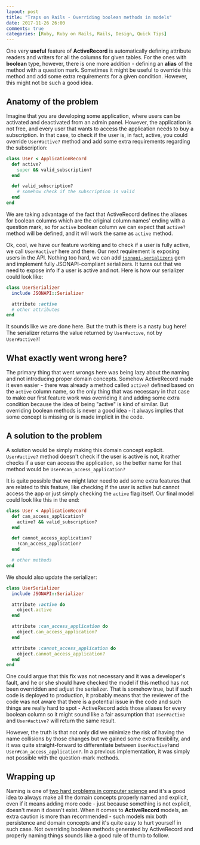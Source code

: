 ```yaml
---
layout: post
title: "Traps on Rails - Overriding boolean methods in models"
date: 2017-11-26 26:00
comments: true
categories: [Ruby, Ruby on Rails, Rails, Design, Quick Tips]
---
```


One very **useful** feature of **ActiveRecord** is automatically defining attribute readers and writers for all the columns for given tables. For the ones with **boolean** type, however, there is one more addition - defining an **alias** of the method with a question mark. Sometimes it might be useful to override this method and add some extra requirements for a given condition. However, this might not be such a good idea.

<!--more-->

## Anatomy of the problem

Imagine that you are developing some application, where users can be activated and deactivated from an admin panel. However, the application is not free, and every user that wants to access the application needs to buy a subscription. In that case, to check if the user is, in fact, active, you could override `User#active?` method and add some extra requirements regarding the subscription:

``` ruby app/models/users.rb
class User < ApplicationRecord
  def active?
    super && valid_subscription?
  end

  def valid_subscription?
    # somehow check if the subscription is valid
  end
end
```

We are taking advantage of the fact that ActiveRecord defines the aliases for boolean columns which are the original column names' ending with a question mark, so for `active` boolean column we can expect that `active?` method will be defined, and it will work the same as `active` method.

Ok, cool, we have our feature working and to check if a user is fully active, we call `User#active?` here and there. Our next requirement is exposing users in the API. Nothing too hard, we can add <a href="https://github.com/fotinakis/jsonapi-serializers">`jsonapi-serializers`</a> gem and implement fully JSONAPI-compliant serializers. It turns out that we need to expose info if a user is active and not. Here is how our serializer could look like:

``` ruby app/serializers/user.rb
class UserSerializer
  include JSONAPI::Serializer

  attribute :active
  # other attributes
end
```

It sounds like we are done here. But the truth is there is a nasty bug here! The serializer returns the value returned by `User#active`, not by `User#active?`!

## What exactly went wrong here?

The primary thing that went wrongs here was being lazy about the naming and not introducing proper domain concepts. Somehow ActiveRecord made it even easier - there was already a method called `active?` defined based on the `active` column name, so the only thing that was necessary in that case to make our first feature work was overriding it and adding some extra condition because the idea of being "active" is kind of similar. But overriding boolean methods is never a good idea - it always implies that some concept is missing or is made implicit in the code.

## A solution to the problem

A solution would be simply making this domain concept explicit. `User#active?` method doesn't check if the user is active is not, it rather checks if a user can access the application, so the better name for that method would be `User#can_access_application?`

It is quite possible that we might later need to add some extra features that are related to this feature, like checking if the user is active but cannot access the app or just simply checking the `active` flag itself. Our final model could look like this in the end:

``` ruby app/models/users.rb
class User < ApplicationRecord
  def can_access_application?
    active? && valid_subscription?
  end

  def cannot_access_application?
    !can_access_application?
  end

  # other methods
end
```

We should also update the serializer:

``` ruby app/serializers/user.rb
class UserSerializer
  include JSONAPI::Serializer

  attribute :active do
    object.active
  end

  attribute :can_access_application do
    object.can_access_application?
  end

  attribute :cannot_access_application do
    object.cannot_access_application?
  end
end
```

One could argue that this fix was not necessary and it was a developer's fault, and he or she should have checked the model if this method has not been overridden and adjust the serializer. That is somehow true, but if such code is deployed to production, it probably means that the reviewer of the code was not aware that there is a potential issue in the code and such things are really hard to spot - ActiveRecord adds those aliases for every boolean column so it might sound like a fair assumption that `User#active` and `User#active?` will return the same result.

However, the truth is that not only did we minimize the risk of having the name collisions by those changes but we gained some extra flexibility, and it was quite straight-forward to differentiate between `User#active?`and `User#can_access_application?`. In a previous implementation, it was simply not possible with the question-mark methods.


## Wrapping up

Naming is one of <a href="https://martinfowler.com/bliki/TwoHardThings.html" target="_blank">two hard problems in computer science</a> and it's a good idea to always make all the domain concepts properly named and explicit, even if it means adding more code - just because something is not explicit, doesn't mean it doesn't exist. When it comes to **ActiveRecord** models, an extra caution is more than recommended - such models mix both persistence and domain concepts and it's quite easy to hurt yourself in such case. Not overriding boolean methods generated by ActiveRecord and properly naming things sounds like a good rule of thumb to follow.
